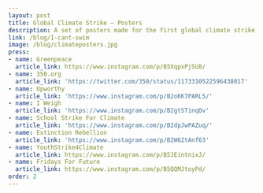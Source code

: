 ```yaml
---
layout: post
title: Global Climate Strike – Posters
description: A set of posters made for the first global climate strike that appeared on lamp posts, globally, and turned into a series.
link: /blog/I-cant-swim
image: /blog/climateposters.jpg
press:
- name: Greenpeace
  article_link: https://www.instagram.com/p/B5XqpxPjSU8/
- name: 350.org
  article_link: 'https://twitter.com/350/status/1173310522596438017'
- name: Upworthy
  article_link: 'https://www.instagram.com/p/B2oKK7PARL5/'
- name: I Weigh
  article_link: 'https://www.instagram.com/p/B2gtSTinqOv'
- name: School Strike For Climate
  article_link: 'https://www.instagram.com/p/B2dpJwPAZuq/'
- name: Extinction Rebellion
  article_link: 'https://www.instagram.com/p/B2W62tAnf63'
- name: YouthStrike4Climate
  article_link: https://www.instagram.com/p/B5JEintnixJ/
- name: Fridays For Future
  article_link: https://www.instagram.com/p/B5QQMJtoyPd/
order: 2
---
```


